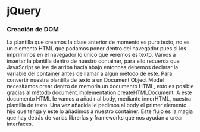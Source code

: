 # jQuery

### Creación de DOM

La plantilla que creamos la clase anterior de momento es puro texto, no es un elemento HTML que podamos poner dentro del navegador pues si los imprimimos en el navegador lo único que veremos es texto.
Vamos a insertar la plantilla dentro de nuestro container, para ello recuerda que JavaScript se lee de arriba hacia abajo entonces debemos declarar la variable del container antes de llamar a algún método de este.
Para convertir nuestra plantilla de texto a un Document Object Model necesitamos crear dentro de memoria un documento HTML, esto es posible gracias al método document.implementation.createHTMLDocument. A este documento HTML le vamos a añadir al body, mediante innerHTML, nuestra plantilla de texto. Una vez añadida le pedimos al body el primer elemento hijo que tenga y este lo añadimos a nuestro container.
Este flujo es la magia que hay detrás de varias librerías y frameworks que nos ayudan a crear interfaces.